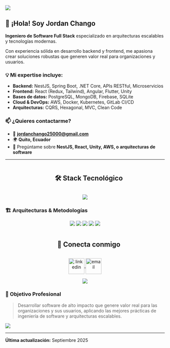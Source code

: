 <!--horizontal divider(gradient)-->
<img src="https://user-images.githubusercontent.com/73097560/115834477-dbab4500-a447-11eb-908a-139a6edaec5c.gif">

<!-- Intro start -->
## 👋 ¡Hola! Soy Jordan Chango

**Ingeniero de Software Full Stack** especializado en arquitecturas escalables y tecnologías modernas.

Con experiencia sólida en desarrollo backend y frontend, me apasiona crear soluciones robustas que generen valor real para organizaciones y usuarios.

### 💡 Mi expertise incluye:
- **Backend:** NestJS, Spring Boot, .NET Core, APIs RESTful, Microservicios
- **Frontend:** React (Redux, Tailwind), Angular, Flutter, Unity
- **Bases de datos:** PostgreSQL, MongoDB, Firebase, SQLite
- **Cloud & DevOps:** AWS, Docker, Kubernetes, GitLab CI/CD
- **Arquitecturas:** CQRS, Hexagonal, MVC, Clean Code

### 📫 ¿Quieres contactarme?
- 📧 **jordanchango25000@gmail.com**
- 🌍 **Quito, Ecuador**
- 💬 Pregúntame sobre **NestJS, React, Unity, AWS, o arquitecturas de software**

---

<!--h1 without bottom border-->
<div id="user-content-toc">
  <ul align="center">
    <summary><h2 style="display: inline-block">🛠️ Stack Tecnológico</h2></summary>
  </ul>
</div>

<!--tech stack icons-->
<p align="center">
  <a href="https://skillicons.dev">
    <img src="https://skillicons.dev/icons?i=ts,js,cs,java,python,nestjs,react,angular,flutter,unity,spring,dotnet,nodejs,express,postgres,mongodb,sqlite,firebase,aws,docker,kubernetes,git,gitlab,jenkins,tailwind,redux,prisma,graphql,postman,vscode&perline=15" />
  </a>
</p>

### 🏗️ Arquitecturas & Metodologías
<p align="center">
  <img src="https://img.shields.io/badge/CQRS-FF6B6B?style=for-the-badge&logo=architecture&logoColor=white"/>
  <img src="https://img.shields.io/badge/Microservicios-4ECDC4?style=for-the-badge&logo=microservices&logoColor=white"/>
  <img src="https://img.shields.io/badge/Hexagonal-45B7D1?style=for-the-badge&logo=hexagon&logoColor=white"/>
  <img src="https://img.shields.io/badge/Clean%20Code-96CEB4?style=for-the-badge&logo=clean&logoColor=white"/>
  <img src="https://img.shields.io/badge/Agile-FECA57?style=for-the-badge&logo=agile&logoColor=white"/>
</p>

<!-- Connect with me -->
<!--h2 without bottom border-->
<div id="user-content-toc">
  <ul align="center">
    <summary><h2 style="display: inline-block">🤝 Conecta conmigo</h2></summary>
  </ul>
</div>

<!--icons and links-->
<p align="center">
  <a href="https://www.linkedin.com/in/jordan-chango-3352a6187" target="blank">
    <img align="center" src="https://user-images.githubusercontent.com/88904952/234979284-68c11d7f-1acc-4f0c-ac78-044e1037d7b0.png" alt="linkedin" height="50" width="50" />
  </a>
  <a href="mailto:jordanchango25000@gmail.com" target="blank">
    <img align="center" src="https://cdn-icons-png.flaticon.com/512/732/732200.png" alt="email" height="50" width="50" />
  </a>
</p>


<!--profile visit count-->
<div align="center">
  
[![](https://visitcount.itsvg.in/api?id=jordanchango&icon=3&color=6)](https://visitcount.itsvg.in)

</div>

### 🎯 Objetivo Profesional
> Desarrollar software de alto impacto que genere valor real para las organizaciones y sus usuarios, aplicando las mejores prácticas de ingeniería de software y arquitecturas escalables.

<!--horizontal divider(gradient)-->
<img src="https://user-images.githubusercontent.com/73097560/115834477-dbab4500-a447-11eb-908a-139a6edaec5c.gif">

---
**Última actualización:** Septiembre 2025 
